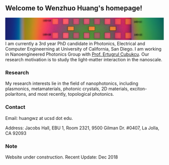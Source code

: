 ## Welcome to Wenzhuo Huang's homepage!
![](Images/ebl-developed-10X_banner.jpeg)
I am currently a 3rd year PhD candidate in Photonics, Electrical and Computer Engineerning at University of California, San Diego. I am working in Nanoengineered Photonics Group with [Prof. Ertugrul Cubukcu](http://cubukcu.ucsd.edu/Cubukcu_Lab-UCSD/Home.html). Our research motivation is to study the light-matter interaction in the nanoscale.

### Research
My research interests lie in the field of nanophotonics, including plasmonics, metamaterials, photonic crystals, 2D materials, exciton-polaritons, and most recently, topological photonics.


### Contact

Email: huangwz at ucsd dot edu.

Address: Jacobs Hall, EBU 1, Room 2321, 9500 Gilman Dr. #0407, La Jolla, CA 92093 

### Note

Website under construction.
Recent Update: Dec 2018
